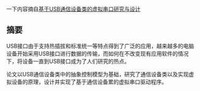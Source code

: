 一下内容摘自[基于USB通信设备类的虚拟串口研究与设计](http://xueshu.baidu.com/s?wd=paperuri%3A%289ffb3cb9136fb7c87979b108bc11fa0e%29&filter=sc_long_sign&tn=SE_xueshusource_2kduw22v&sc_vurl=http%3A%2F%2Fwenku.baidu.com%2Fview%2Fb625f3ca0c22590102029d2b.html&ie=utf-8&sc_us=4827041105237611123)

##												摘要

​	USB接口由于支持热插拔和标准统一等特点得到了广泛的应用，越来越多的电脑设备开始采用USB接口进行数据的传输，而如何在不改变现有应用软件的情况下，将设备一直到USB接口成为了人们研究的热点。

​	论文以USB通信设备类中的抽象控制模型为基础，研究了通信设备类以及实现虚拟设备的原理，设计并实现了基于通信设备累的虚拟串口驱动程序。